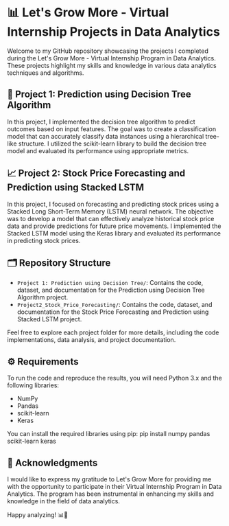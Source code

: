 # 📊 Let's Grow More - Virtual Internship Projects in Data Analytics

Welcome to my GitHub repository showcasing the projects I completed during the Let's Grow More - Virtual Internship Program in Data Analytics. These projects highlight my skills and knowledge in various data analytics techniques and algorithms.

## 🌳 Project 1: Prediction using Decision Tree Algorithm

In this project, I implemented the decision tree algorithm to predict outcomes based on input features. The goal was to create a classification model that can accurately classify data instances using a hierarchical tree-like structure. I utilized the scikit-learn library to build the decision tree model and evaluated its performance using appropriate metrics.

## 📈 Project 2: Stock Price Forecasting and Prediction using Stacked LSTM

In this project, I focused on forecasting and predicting stock prices using a Stacked Long Short-Term Memory (LSTM) neural network. The objective was to develop a model that can effectively analyze historical stock price data and provide predictions for future price movements. I implemented the Stacked LSTM model using the Keras library and evaluated its performance in predicting stock prices.

## 🗂️ Repository Structure

- `Project 1: Prediction using Decision Tree/`: Contains the code, dataset, and documentation for the Prediction using Decision Tree Algorithm project.
- `Project2_Stock_Price_Forecasting/`: Contains the code, dataset, and documentation for the Stock Price Forecasting and Prediction using Stacked LSTM project.

Feel free to explore each project folder for more details, including the code implementations, data analysis, and project documentation.

## ⚙️ Requirements

To run the code and reproduce the results, you will need Python 3.x and the following libraries:
- NumPy
- Pandas
- scikit-learn
- Keras

You can install the required libraries using pip:
pip install numpy pandas scikit-learn keras

## 🙏 Acknowledgments

I would like to express my gratitude to Let's Grow More for providing me with the opportunity to participate in their Virtual Internship Program in Data Analytics. The program has been instrumental in enhancing my skills and knowledge in the field of data analytics.

Happy analyzing! 📊🚀

